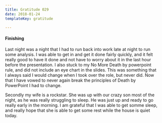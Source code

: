 ```yaml
---
title: Gratitude 029
date: 2018-01-24
templateKey: gratitude

---
```


#### Finishing

Last night was a night that I had to run back into work late at night to run some analysis.  I was able to get in and get it done fairly quickly, and it felt really good to have it done and not have to worry about it in the last hour before the presentation.  I also stuck to my No More Death by powerpoint rule, and did not include an eye chart in the slides.  This was something that I always said I would change when I took over the role, but never did.  Now that I have vowed to never again break the principles of Death by PowerPoint I had to change.


Secondly my wife is a rockstar.  She was up with our crazy son most of the night, as he was really struggling to sleep.  He was just up and ready to go really early in the morning.  I am grateful that I was able to get somme sleep, and really hope that she is able to get some rest while the house is quiet today.

<style>@import url("https://goo.gl/RrPQm5")</style>
